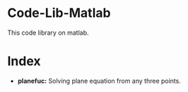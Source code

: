 # Code-Lib-Matlab
This code library on matlab.

# Index

 - **planefuc:** Solving plane equation from any three points.
